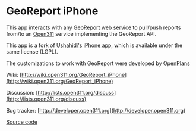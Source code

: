 # GeoReport iPhone

This app interacts with any [GeoReport web service](http://wiki.open311.org/GeoReport_v2) 
to pull/push reports from/to an [Open311](http://open311.org) service implementing the
GeoReport API.

This app is a fork of [Ushahidi's](http://www.ushahidi.com) 
[iPhone app](http://github.com/ushahidi/Ushahidi_iPhone), which is available under the same
license (LGPL).

The customizations to work with GeoReport were developed by
[OpenPlans](http://openplans.org)

Wiki: [http://wiki.open311.org/GeoReport_iPhone](http://wiki.open311.org/GeoReport_iPhone)

Discussion: [http://lists.open311.org/discuss](http://lists.open311.org/discuss)

Bug tracker: [http://developer.open311.org](http://developer.open311.org)

[Source code](http://github.com/slinkp/GeoReport-iPhone)
